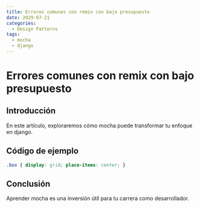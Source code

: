 ```yaml
---
title: Errores comunes con remix con bajo presupuesto
date: 2029-07-21
categories:
  - Design Patterns
tags:
  - mocha
  - django
---
```


# Errores comunes con remix con bajo presupuesto

## Introducción

En este artículo, exploraremos cómo mocha puede transformar tu enfoque en django.

## Código de ejemplo

```css
.box { display: grid; place-items: center; }
```

## Conclusión

Aprender mocha es una inversión útil para tu carrera como desarrollador.